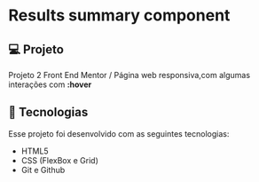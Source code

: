 # Results summary component

## 💻 Projeto 
Projeto 2 Front End Mentor / Página web responsiva,com algumas interações com **:hover**

## 🚀 Tecnologias 
Esse projeto foi desenvolvido com as seguintes tecnologias:

- HTML5
- CSS (FlexBox e Grid)
- Git e Github
